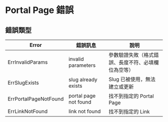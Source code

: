 # Portal Page 錯誤

## 錯誤類型

| Error | 錯誤訊息 | 說明 |
|------|------|------|
| ErrInvalidParams | invalid parameters | 參數驗證失敗（格式錯誤、長度不符、必填欄位為空等） |
| ErrSlugExists | slug already exists | Slug 已被使用，無法建立或更新 |
| ErrPortalPageNotFound | portal page not found | 找不到指定的 Portal Page |
| ErrLinkNotFound | link not found | 找不到指定的 Link |
